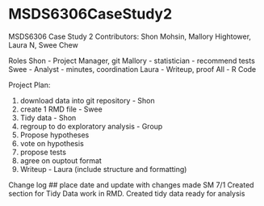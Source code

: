 # MSDS6306CaseStudy2
MSDS6306 Case Study 2
Contributors: Shon Mohsin, Mallory Hightower, Laura N, Swee Chew

Roles
Shon - Project Manager, git 
Mallory - statistician - recommend tests
Swee - Analyst - minutes, coordination
Laura - Writeup, proof
All - R Code

Project Plan:
1. download data into git repository - Shon
2. create 1 RMD file - Swee 
3. Tidy data - Shon
4. regroup to do exploratory analysis - Group
5. Propose hypotheses
6. vote on hypothesis
7. propose tests
8. agree on ouptout format
9. Writeup - Laura (include structure and formatting)

Change log ## place date and update with changes made
SM 7/1 Created section for Tidy Data work in RMD. Created tidy data ready for analysis